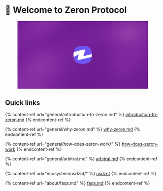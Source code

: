 # 👋 Welcome to Zeron Protocol

<figure><img src=".gitbook/assets/overview.png" alt=""><figcaption></figcaption></figure>

## Quick links

{% content-ref url="general/introduction-to-zeron.md" %}
[introduction-to-zeron.md](general/introduction-to-zeron.md)
{% endcontent-ref %}

{% content-ref url="general/why-zeron.md" %}
[why-zeron.md](general/why-zeron.md)
{% endcontent-ref %}

{% content-ref url="general/how-does-zeron-work/" %}
[how-does-zeron-work](general/how-does-zeron-work/)
{% endcontent-ref %}

{% content-ref url="general/arbitral.md" %}
[arbitral.md](general/arbitral.md)
{% endcontent-ref %}

{% content-ref url="ecosystem/usdznt/" %}
[usdznt](ecosystem/usdznt/)
{% endcontent-ref %}

{% content-ref url="about/faqs.md" %}
[faqs.md](about/faqs.md)
{% endcontent-ref %}
